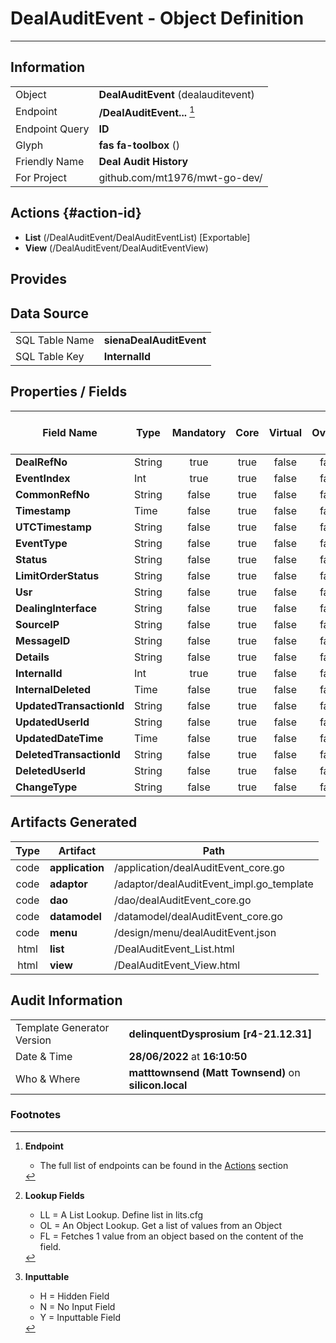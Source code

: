 # **DealAuditEvent** - Object Definition
---
##  Information
|   |   |
|---|---|
|Object         |**DealAuditEvent** (dealauditevent) |
|Endpoint 	    |**/DealAuditEvent...** [^1]|
|Endpoint Query |**ID**|
Glyph|**fas fa-toolbox** ()
Friendly Name|**Deal Audit History**|
|For Project    |github.com/mt1976/mwt-go-dev/|

##  Actions {#action-id}
* **List** (/DealAuditEvent/DealAuditEventList) [Exportable]
* **View** (/DealAuditEvent/DealAuditEventView)











##  Provides







##  Data Source 
|   |   |
|---|---|
SQL Table Name       | **sienaDealAuditEvent**
SQL Table Key | **InternalId**



##  Properties / Fields
| Field Name| Type | Mandatory | Core | Virtual | Overide | Lookup [^2]| Lookup Object      | Lookup Field Source         | Lookup Return Value                | Inputable [^3]|DB Column|Default Value| No Change | Callout | Internal | Display | Mask |
| -- | --  | :--: | :--: | :--: |:--: |:--: |:--: |-- |-- |:--: |-- | --| :--: | :--: | :--: | -- | -- |
|**DealRefNo**|String|true|true|false|false|||||Y|DealRefNo||false|false|false|text||
|**EventIndex**|Int|true|true|false|false|||||Y|EventIndex|0|false|false|false|text||
|**CommonRefNo**|String|false|true|false|false|||||Y|CommonRefNo||false|false|false|text||
|**Timestamp**|Time|false|true|false|false|||||Y|Timestamp||false|false|false|text||
|**UTCTimestamp**|String|false|true|false|false|||||Y|UTCTimestamp||false|false|false|text||
|**EventType**|String|false|true|false|false|||||Y|EventType||false|false|false|text||
|**Status**|String|false|true|false|false|||||Y|Status||false|false|false|text||
|**LimitOrderStatus**|String|false|true|false|false|||||Y|LimitOrderStatus||false|false|false|text||
|**Usr**|String|false|true|false|false|||||Y|Usr||false|false|false|text||
|**DealingInterface**|String|false|true|false|false|||||Y|DealingInterface||false|false|false|text||
|**SourceIP**|String|false|true|false|false|||||Y|SourceIP||false|false|false|text||
|**MessageID**|String|false|true|false|false|||||Y|MessageID||false|false|false|text||
|**Details**|String|false|true|false|false|||||Y|Details||false|false|false|text||
|**InternalId**|Int|true|true|false|false|||||Y|InternalId|0|false|false|false|text||
|**InternalDeleted**|Time|false|true|false|false|||||Y|InternalDeleted||false|false|false|text||
|**UpdatedTransactionId**|String|false|true|false|false|||||Y|UpdatedTransactionId||false|false|false|text||
|**UpdatedUserId**|String|false|true|false|false|||||Y|UpdatedUserId||false|false|false|text||
|**UpdatedDateTime**|Time|false|true|false|false|||||Y|UpdatedDateTime||false|false|false|text||
|**DeletedTransactionId**|String|false|true|false|false|||||Y|DeletedTransactionId||false|false|false|text||
|**DeletedUserId**|String|false|true|false|false|||||Y|DeletedUserId||false|false|false|text||
|**ChangeType**|String|false|true|false|false|||||Y|ChangeType||false|false|false|text||


##  Artifacts Generated
| Type | Artifact | Path|
| :--: | -- | -- |
| code | **application** | /application/dealAuditEvent_core.go |
| code | **adaptor** | /adaptor/dealAuditEvent_impl.go_template |
| code | **dao** | /dao/dealAuditEvent_core.go |
| code | **datamodel** | /datamodel/dealAuditEvent_core.go |
| code | **menu** | /design/menu/dealAuditEvent.json |
| html | **list** | /DealAuditEvent_List.html |
| html | **view** | /DealAuditEvent_View.html |


## Audit Information
|   |   |
|---|---|
Template Generator Version   | **delinquentDysprosium [r4-21.12.31]**
Date & Time		     | **28/06/2022** at **16:10:50**
Who & Where		     | **matttownsend (Matt Townsend)** on **silicon.local**

### Footnotes
[^1]: **Endpoint**
    * The full list of endpoints can be found in the [Actions](#action-id) section
[^2]: **Lookup Fields**
    * LL = A List Lookup. Define list in lits.cfg
    * OL = An Object Lookup. Get a list of values from an Object
    * FL = Fetches 1 value from an object based on the content of the field. 
[^3]: **Inputtable**   
    * H = Hidden Field
    * N = No Input Field
    * Y = Inputtable Field